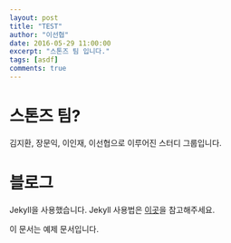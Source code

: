 ```yaml
---
layout: post
title: "TEST"
author: "이선협"
date: 2016-05-29 11:00:00
excerpt: "스톤즈 팀 입니다."
tags: [asdf]
comments: true
---
```


# 스톤즈 팀?
김지환, 장문익, 이인재, 이선협으로 이루어진 스터디 그룹입니다.

# 블로그
Jekyll을 사용했습니다. Jekyll 사용법은 [이곳](http://jekyllrb-ko.github.io/)을 참고해주세요.

이 문서는 예제 문서입니다.
